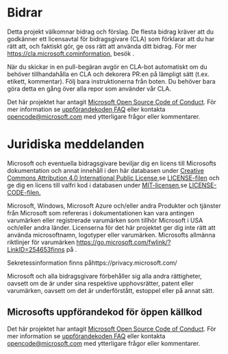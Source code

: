 # <a name="contributing"></a>Bidrar

Detta projekt välkomnar bidrag och förslag.  De flesta bidrag kräver att du godkänner ett licensavtal för bidragsgivare (CLA) som förklarar att du har rätt att, och faktiskt gör, ge oss rätt att använda ditt bidrag. För mer https://cla.microsoft.cominformation, besök .

När du skickar in en pull-begäran avgör en CLA-bot automatiskt om du behöver tillhandahålla en CLA och dekorera PR:en på lämpligt sätt (t.ex. etikett, kommentar). Följ bara instruktionerna från boten. Du behöver bara göra detta en gång över alla repor som använder vår CLA.

Det här projektet har antagit [Microsoft Open Source Code of Conduct](https://opensource.microsoft.com/codeofconduct/).
För mer information se [uppförandekoden FAQ](https://opensource.microsoft.com/codeofconduct/faq/) eller kontakta [opencode@microsoft.com](mailto:opencode@microsoft.com) med ytterligare frågor eller kommentarer.

# <a name="legal-notices"></a>Juridiska meddelanden

Microsoft och eventuella bidragsgivare beviljar dig en licens till Microsofts dokumentation och annat innehåll i den här databasen under [Creative Commons Attribution 4.0 International Public License,](https://creativecommons.org/licenses/by/4.0/legalcode)se [LICENSE-filen](LICENSE) och ge dig en licens till valfri kod i databasen under [MIT-licensen,](https://opensource.org/licenses/MIT)se [LICENSE-CODE-filen.](LICENSE-CODE)

Microsoft, Windows, Microsoft Azure och/eller andra Produkter och tjänster från Microsoft som refereras i dokumentationen kan vara antingen varumärken eller registrerade varumärken som tillhör Microsoft i USA och/eller andra länder.
Licenserna för det här projektet ger dig inte rätt att använda microsoftnamn, logotyper eller varumärken.
Microsofts allmänna riktlinjer för varumärken https://go.microsoft.com/fwlink/?LinkID=254653finns på .

Sekretessinformation finns påhttps://privacy.microsoft.com/

Microsoft och alla bidragsgivare förbehåller sig alla andra rättigheter, oavsett om de är under sina respektive upphovsrätter, patent eller varumärken, oavsett om det är underförstått, estoppel eller på annat sätt.

## <a name="microsoft-open-source-code-of-conduct"></a>Microsofts uppförandekod för öppen källkod
Det här projektet har antagit [Microsoft Open Source Code of Conduct](https://opensource.microsoft.com/codeofconduct/).
För mer information se [uppförandekoden FAQ](https://opensource.microsoft.com/codeofconduct/faq/) eller kontakta [opencode@microsoft.com](mailto:opencode@microsoft.com) med ytterligare frågor eller kommentarer.
